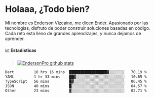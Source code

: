 
# Holaaa, ¿Todo bien?

Mi nombre es Enderson Vizcaíno, me dicen Ender. Apasionado por las tecnologías, disfruto de poder construir soluciones basadas en código. Cada reto está lleno de grandes aprendizajes, y nunca dejamos de aprender. 

#### :chart_with_upwards_trend: Estadisticas
> [![EndersonPro github stats](https://github-readme-stats.vercel.app/api?username=endersonpro&theme=vue-dark&show_icons=true)](https://github.com/anuraghazra/github-readme-stats) 


<!--START_SECTION:waka-->

```txt
Dart         10 hrs 16 mins  █████████████████▓░░░░░░░   70.19 %
YAML         1 hr 33 mins    ██▓░░░░░░░░░░░░░░░░░░░░░░   10.65 %
TypeScript   56 mins         █▓░░░░░░░░░░░░░░░░░░░░░░░   06.45 %
JSON         40 mins         █░░░░░░░░░░░░░░░░░░░░░░░░   04.57 %
Other        23 mins         ▓░░░░░░░░░░░░░░░░░░░░░░░░   02.71 %
```

<!--END_SECTION:waka-->

[website]: https://endersonpro.github.io/portfolio/
[twitter]: https://twitter.com/endersonj_
[youtube]: https://youtube.com/ByEnderson
[instagram]: https://instagram.com/endersonvizc
[linkedin]: https://www.linkedin.com/in/enderson-vizcaino-2aa927175/
